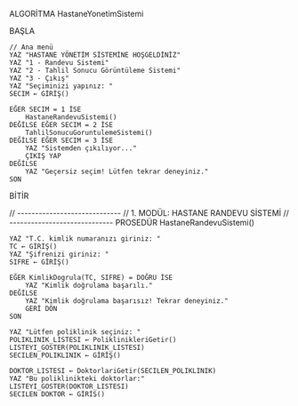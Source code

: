 ALGORİTMA HastaneYonetimSistemi

BAŞLA

    // Ana menü
    YAZ "HASTANE YÖNETİM SİSTEMİNE HOŞGELDİNİZ"
    YAZ "1 - Randevu Sistemi"
    YAZ "2 - Tahlil Sonucu Görüntüleme Sistemi"
    YAZ "3 - Çıkış"
    YAZ "Seçiminizi yapınız: "
    SECIM ← GİRİŞ()

    EĞER SECIM = 1 İSE
        HastaneRandevuSistemi()
    DEĞİLSE EĞER SECIM = 2 İSE
        TahlilSonucuGoruntulemeSistemi()
    DEĞİLSE EĞER SECIM = 3 İSE
        YAZ "Sistemden çıkılıyor..."
        ÇIKIŞ YAP
    DEĞİLSE
        YAZ "Geçersiz seçim! Lütfen tekrar deneyiniz."
    SON

BİTİR


// -----------------------------
// 1. MODÜL: HASTANE RANDEVU SİSTEMİ
// -----------------------------
PROSEDÜR HastaneRandevuSistemi()

    YAZ "T.C. kimlik numaranızı giriniz: "
    TC ← GİRİŞ()
    YAZ "Şifrenizi giriniz: "
    SIFRE ← GİRİŞ()

    EĞER KimlikDogrula(TC, SIFRE) = DOĞRU İSE
        YAZ "Kimlik doğrulama başarılı."
    DEĞİLSE
        YAZ "Kimlik doğrulama başarısız! Tekrar deneyiniz."
        GERİ DÖN
    SON

    YAZ "Lütfen poliklinik seçiniz: "
    POLIKLINIK_LISTESI ← PoliklinikleriGetir()
    LISTEYI_GOSTER(POLIKLINIK_LISTESI)
    SECILEN_POLIKLINIK ← GİRİŞ()

    DOKTOR_LISTESI ← DoktorlariGetir(SECILEN_POLIKLINIK)
    YAZ "Bu poliklinikteki doktorlar:"
    LISTEYI_GOSTER(DOKTOR_LISTESI)
    SECILEN_DOKTOR ← GİRİŞ()

    UYGUN_SAATLER ← UygunSaatleriGetir(SECILEN_DOKTOR)
    YAZ "Uygun randevu saatleri:"
    LISTEYI_GOSTER(UYGUN_SAATLER)
    SECILEN_SAAT ← GİRİŞ()

    YAZ "Randevunuzu onaylamak istiyor musunuz? (E/H)"
    CEVAP ← GİRİŞ()

    EĞER CEVAP = "E" İSE
        RandevuKaydet(TC, SECILEN_DOKTOR, SECILEN_SAAT)
        YAZ "Randevunuz başarıyla oluşturuldu."
        SMSGonder(TC, "Randevunuz onaylandı: " + SECILEN_DOKTOR + " - " + SECILEN_SAAT)
        YAZ "SMS bilgilendirmesi gönderildi."
    DEĞİLSE
        YAZ "Randevu işlemi iptal edildi."
    SON

SON


// -----------------------------
// 2. MODÜL: TAHLİL SONUCU GÖRÜNTÜLEME SİSTEMİ
// -----------------------------
PROSEDÜR TahlilSonucuGoruntulemeSistemi()

    YAZ "T.C. kimlik numaranızı giriniz: "
    TC ← GİRİŞ()
    YAZ "Şifrenizi giriniz: "
    SIFRE ← GİRİŞ()

    EĞER KimlikDogrula(TC, SIFRE) = DOĞRU İSE
        YAZ "Kimlik doğrulama başarılı."
    DEĞİLSE
        YAZ "Kimlik doğrulama başarısız! Tekrar deneyiniz."
        GERİ DÖN
    SON

    EĞER TahlilVarMi(TC) = YANLIŞ İSE
        YAZ "Sistemde kayıtlı tahlil bulunmamaktadır."
        GERİ DÖN
    SON

    EĞER SonucHazirMi(TC) = DOĞRU İSE
        YAZ "Tahlil sonuçlarınız hazır."
        SonucuGoster(TC)

        YAZ "Sonucu PDF olarak indirmek ister misiniz? (E/H)"
        CEVAP ← GİRİŞ()

        EĞER CEVAP = "E" İSE
            PDFIndir(TC)
            YAZ "Tahlil sonucu PDF olarak indirildi."
        DEĞİLSE
            YAZ "PDF indirme işlemi iptal edildi."
        SON
    DEĞİLSE
        YAZ "Tahlil sonuçlarınız henüz hazır değil. Lütfen daha sonra tekrar deneyiniz."
    SON

SON


// -----------------------------
// ORTAK FONKSİYONLAR
// -----------------------------
FONKSİYON KimlikDogrula(TC, SIFRE)
    // Gerçek sistemde veri tabanı kontrolü yapılır
    EĞER TC VE SIFRE DOĞRU İSE GERİ DÖN DOĞRU
    DEĞİLSE GERİ DÖN YANLIŞ
SON
